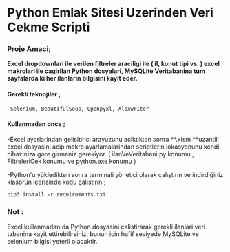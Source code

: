 # Python Emlak Sitesi Uzerinden Veri Cekme Scripti
 
### Proje Amaci;
 **Excel dropdownlari ile verilen filtreler araciligi ile ( il, konut tipi vs. ) excel makrolari ile cagirilan Python dosyalari, MySQLite Veritabanina tum sayfalarda ki her ilanlarin bilgisini kayit eder.**


#### Gerekli teknojiler ;

	 Selenium, BeautifulSoup, Openpyxl, Xlsxwriter

#### Kullanmadan once ;

-Excel ayarlarindan gelisitirici arayuzunu aciktiktan sonra **.xlsm **uzantili excel dosyasini acip makro ayarlamalarindan scriptlerin lokasyonunu kendi cihaziniza gore girmeniz gerekiyor. ( ilanVeVeritabani.py konumu , FiltreleriCek konumu ve python.exe konumu )

-Python'u yükledikten sonra terminali yönetici olarak çalıştırın ve indirdiğiniz klasörün içerisinde kodu çalıştırın ;

	pip3 install -r requirements.txt


### Not :
Excel kullanmadan da Python dosyasini calistirarak gerekli ilanlari veri tabanina kayit ettirebilirsiniz, bunun icin hafif seviyede MySQLite ve selenium bilgisi yeterli olacaktir.

